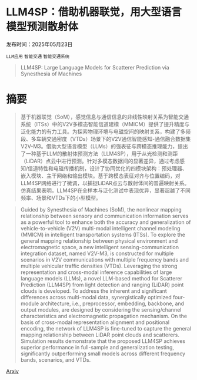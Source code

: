 # LLM4SP：借助机器联觉，用大型语言模型预测散射体

发布时间：2025年05月23日

`LLM应用` `智能交通` `智能交通系统`

> LLM4SP: Large Language Models for Scatterer Prediction via Synesthesia of Machines

# 摘要

> 基于机器联觉（SoM），感觉信息与通信信息的非线性映射关系为智能交通系统（ITSs）中的V2V多模态智能信道建模（MMICM）提供了提升精度与泛化能力的有力工具。为探索物理环境与电磁空间的映射关系，构建了多频段、多车辆交通密度（VTDs）场景下的V2V通信智能感知-通信融合数据集V2V-M3。借助大型语言模型（LLMs）的强表征与跨模态推理能力，提出了一种基于LLM的散射体预测方法（LLM4SP），用于从光检测和测距（LiDAR）点云中进行预测。针对多模态数据间的显著差异，通过考虑感知/信道特性和电磁传播机制，设计了协同优化的四模块架构：预处理器、嵌入模块、主干网络和输出模块。基于跨模态表征对齐与位置编码，对LLM4SP网络进行了微调，以捕捉LiDAR点云与散射体间的普遍映射关系。仿真结果表明，LLM4SP在全样本与泛化测试中表现优异，显著超越了不同频率、场景和VTDs下的小型模型。

> Guided by Synesthesia of Machines (SoM), the nonlinear mapping relationship between sensory and communication information serves as a powerful tool to enhance both the accuracy and generalization of vehicle-to-vehicle (V2V) multi-modal intelligent channel modeling (MMICM) in intelligent transportation systems (ITSs). To explore the general mapping relationship between physical environment and electromagnetic space, a new intelligent sensing-communication integration dataset, named V2V-M3, is constructed for multiple scenarios in V2V communications with multiple frequency bands and multiple vehicular traffic densities (VTDs). Leveraging the strong representation and cross-modal inference capabilities of large language models (LLMs), a novel LLM-based method for Scatterer Prediction (LLM4SP) from light detection and ranging (LiDAR) point clouds is developed. To address the inherent and significant differences across multi-modal data, synergistically optimized four-module architecture, i.e., preprocessor, embedding, backbone, and output modules, are designed by considering the sensing/channel characteristics and electromagnetic propagation mechanism. On the basis of cross-modal representation alignment and positional encoding, the network of LLM4SP is fine-tuned to capture the general mapping relationship between LiDAR point clouds and scatterers. Simulation results demonstrate that the proposed LLM4SP achieves superior performance in full-sample and generalization testing, significantly outperforming small models across different frequency bands, scenarios, and VTDs.

[Arxiv](https://arxiv.org/abs/2505.17879)